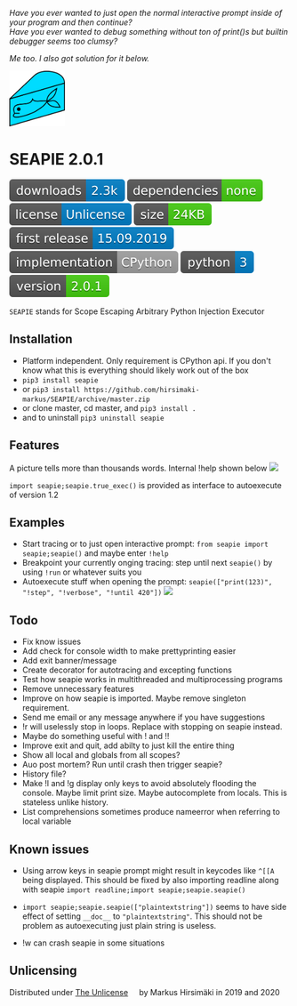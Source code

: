 _Have you ever wanted to just open the normal interactive prompt inside of your program and then continue?_\
_Have you ever wanted to debug something without ton of print()s but builtin debugger seems too clumsy?_

_Me too. I also got solution for it below._

<img src="https://raw.githubusercontent.com/hirsimaki-markus/SEAPIE/master/images/SEAPIE.png" width="100" height="100"/>

# SEAPIE 2.0.1

<!-- generated with shields.io. colors: informational and brightgreen and lightgrey -->
<img src="./images/downloads.svg"> <img src="./images/dependencies.svg"> <img src="./images/license.svg"> <img src="./images/size.svg"> <img src="./images/first-release.svg"> <img src="./images/implementation.svg"> <img src="./images/python-ver.svg"> <img src="./images/version.svg">


```SEAPIE``` stands for Scope Escaping Arbitrary Python Injection Executor


## Installation
* Platform independent. Only requirement is CPython api. If you don't know what this is everything should likely work out of the box
* ```pip3 install seapie```
* or ```pip3 install https://github.com/hirsimaki-markus/SEAPIE/archive/master.zip```
* or clone master, cd master, and ```pip3 install .```
* and to uninstall ```pip3 uninstall seapie```


## Features
A picture tells more than thousands words. Internal !help shown below
![](https://raw.githubusercontent.com/hirsimaki-markus/SEAPIE/master/images/seapiehelp.png)

```import seapie;seapie.true_exec()``` is provided as interface to autoexecute of version 1.2


## Examples
* Start tracing or to just open interactive prompt: ```from seapie import seapie;seapie()``` and maybe enter ```!help```
* Breakpoint your currently onging tracing: step until next ```seapie()``` by using ```!run``` or whatever suits you
* Autoexecute stuff when opening the prompt: ```seapie(["print(123)", "!step", "!verbose", "!until 420"])```
![](https://raw.githubusercontent.com/hirsimaki-markus/SEAPIE/master/images/seapiegif.gif)


## Todo
* Fix know issues
* Add check for console width to make prettyprinting easier
* Add exit banner/message
* Create decorator for autotracing and excepting functions
* Test how seapie works in multithreaded and multiprocessing programs
* Remove unnecessary features
* Improve on how seapie is imported. Maybe remove singleton requirement.
* Send me email or any message anywhere if you have suggestions
* !r will uselessly stop in loops. Replace with stopping on seapie instead.
* Maybe do something useful with ! and !!
* Improve exit and quit, add abilty to just kill the entire thing
* Show all local and globals from all scopes?
* Auo post mortem? Run until crash then trigger seapie?
* History file?
* Make !l and !g display only keys to avoid absolutely flooding the console. Maybe limit print size. Maybe autocomplete from locals. This is stateless unlike history.
* List comprehensions sometimes produce nameerror when referring to local variable


## Known issues
* Using arrow keys in seapie prompt might result in keycodes like ```^[[A``` being displayed. This should be fixed by also importing readline along with seapie ``import readline;import seapie;seapie.seapie()``

* ```import seapie;seapie.seapie(["plaintextstring"])``` seems to have side effect of setting ```__doc__``` to ```"plaintextstring"```. This should not be problem as autoexecuting just plain string is useless.

* !w can crash seapie in some situations


## Unlicensing
Distributed under [The Unlicense](https://choosealicense.com/licenses/unlicense/) <img src="./images/unlicense.png" width="12" height="12"/> by Markus Hirsimäki in 2019 and 2020
